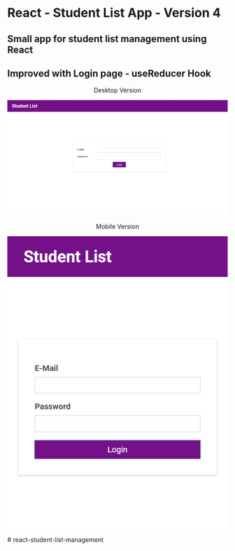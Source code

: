 # React - Student List App - Version 4

## Small app for student list management using React

## Improved with Login page - useReducer Hook

<div align="center">
Desktop Version

![Desktop](images/desktop.png)

Mobile Version

![Mobile](images/mobile.png)

</div>
# react-student-list-management
